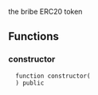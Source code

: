 the bribe ERC20 token


## Functions
### constructor
```solidity
  function constructor(
  ) public
```




